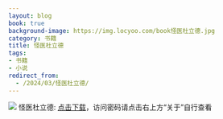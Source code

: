 ```yaml
---
layout: blog
book: true
background-image: https://img.locyoo.com/book怪医杜立德.jpg
category: 书籍
title: 怪医杜立德
tags:
- 书籍
- 小说
redirect_from:
  - /2024/03/怪医杜立德/
---
```

![](https://img.locyoo.com/book怪医杜立德.jpg)
怪医杜立德: <a name = "ref1" href="https://url18.ctfile.com/f/50983618-1380048988-617d23?p=3619">点击下载</a>，访问密码请点击右上方“关于”自行查看